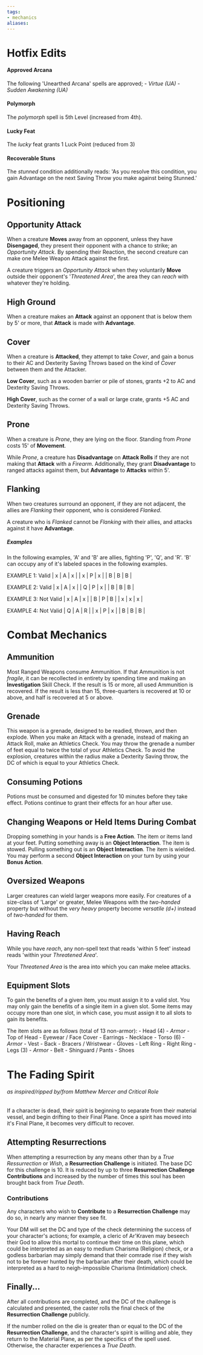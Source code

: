 ```yaml
---
tags:
- mechanics
aliases:
---
```


# Hotfix Edits
#### Approved Arcana
The following 'Unearthed Arcana' spells are approved;
	- *Virtue (UA)*
	- *Sudden Awakening (UA)*
#### Polymorph
The *polymorph* spell is 5th Level (increased from 4th).
#### Lucky Feat
The *lucky* feat grants 1 Luck Point (reduced from 3)
#### Recoverable Stuns
The *stunned* condition additionally reads: 'As you resolve this condition, you gain Advantage on the next Saving Throw you make against being Stunned.'


# Positioning
## Opportunity Attack
When a creature **Moves** away from an opponent, unless they have **Disengaged**, they present their opponent with a chance to strike; an *Opportunity Attack*. By spending their Reaction, the second creature can make one Melee Weapon Attack against the first.

A creature triggers an *Opportunity Attack* when they voluntarily **Move** outside their opponent's '*Threatened Area*', the area they can *reach* with whatever they're holding. 

## High Ground
When a creature makes an **Attack** against an opponent that is below them by 5' or more, that **Attack** is made with **Advantage**.

## Cover
When a creature is **Attacked**, they attempt to take *Cover*, and gain a bonus to their AC and Dexterity Saving Throws based on the kind of *Cover* between them and the Attacker.

**Low Cover**, such as a wooden barrier or pile of stones, grants +2 to AC and Dexterity Saving Throws.

**High Cover**, such as the corner of a wall or large crate, grants +5 AC and Dexterity Saving Throws.

## Prone
When a creature is *Prone*, they are lying on the floor. Standing from *Prone* costs 15' of **Movement**.

While *Prone*, a creature has **Disadvantage** on **Attack Rolls** if they are not making that **Attack** with a *Firearm*. Additionally, they grant **Disadvantage** to ranged attacks against them, but **Advantage** to **Attacks** within 5'.

## Flanking
When two creatures surround an opponent, if they are not adjacent, the allies are *Flanking* their opponent, who is considered *Flanked*.

A creature who is *Flanked* cannot be *Flanking* with their allies, and attacks against it have **Advantage**.

##### Examples
In the following examples, 'A' and 'B' are allies, fighting 'P', 'Q', and 'R'. 'B' can occupy any of it's labeled spaces in the following examples.

EXAMPLE 1: Valid
| x  | A  | x  |
| x  | P  | x  |
| B  | B  | B  | 

EXAMPLE 2: Valid
| x  | A  | x  |
| Q  | P  | x  |
| B  | B  | B  | 

EXAMPLE 3: Not Valid
| x  | A  | x  |
| B  | P  | B  |
| x  | x  | x  | 

EXAMPLE 4: Not Valid
| Q  | A  | R  |
| x  | P  | x  |
| B  | B  | B  | 

# Combat Mechanics
## Ammunition
Most Ranged Weapons consume Ammunition. If that Ammunition is not *fragile*, it can be recollected in entirety by spending time and making an **Investigation** Skill Check. If the result is 15 or more, all used Ammunition is recovered. If the result is less than 15, three-quarters is recovered at 10 or above, and half is recovered at 5 or above.

## Grenade
This weapon is a grenade, designed to be readied, thrown, and then explode. When you make an Attack with a grenade, instead of making an Attack Roll, make an Athletics Check. You may throw the grenade a number of feet equal to twice the total of your Athletics Check. To avoid the explosion, creatures within the radius make a Dexterity Saving throw, the DC of which is equal to your Athletics Check.

## Consuming Potions
Potions must be consumed and digested for 10 minutes before they take effect. Potions continue to grant their effects for an hour after use.

## Changing Weapons or Held Items During Combat
Dropping something in your hands is a **Free Action**. The item or items land at your feet.
Putting something away is an **Object Interaction**. The item is stowed.
Pulling something out is an **Object Interaction**. The item is wielded.
You may perform a second **Object Interaction** on your turn by using your **Bonus Action**.

## Oversized Weapons
Larger creatures can wield larger weapons more easily. For creatures of a size-class of 'Large' or greater, Melee Weapons with the *two-handed* property but without the *very heavy* property become *versatile (d+)* instead of *two-handed* for them.

## Having Reach
While you have *reach*, any non-spell text that reads 'within 5 feet' instead reads 'within your *Threatened Area*'.

Your *Threatened Area* is the area into which you can make melee attacks.

## Equipment Slots
To gain the benefits of a given item, you must assign it to a valid slot. You may only gain the benefits of a single item in a given slot. Some items may occupy more than one slot, in which case, you must assign it to all slots to gain its benefits.

The item slots are as follows (total of 13 non-armor):
	- Head (4)
		- *Armor*
		- Top of Head
		- Eyewear / Face Cover
		- Earrings
		- Necklace
	- Torso (6)
		- *Armor*
		- Vest
		- Back
		- Bracers / Wristwear
		- Gloves
		- Left Ring
		- Right Ring
	- Legs (3)
		- *Armor*
		- Belt
		- Shinguard / Pants
		- Shoes
		  
# The Fading Spirit
###### as inspired/ripped by/from Matthew Mercer and Critical Role
If a character is dead, their spirit is beginning to separate from their material vessel, and begin drifting to their Final Plane. Once a spirit has moved into it's Final Plane, it becomes very difficult to recover.

## Attempting Resurrections
When attempting a resurrection by any means other than by a *True Ressurrection* or *Wish*, a **Resurrection Challenge** is initiated. The base DC for this challenge is 10. It is reduced by up to three **Resurrection Challenge Contributions** and increased by the number of times this soul has been brought back from *True Death*. 

### Contributions
Any characters who wish to **Contribute** to a **Resurrection Challenge** may do so, in nearly any manner they see fit. 

Your DM will set the DC and type of the check determining the success of your character's actions; for example, a cleric of Ar'Kraven may beseech their God to allow this mortal to continue their time on this plane, which could be interpreted as an easy to medium Charisma (Religion) check, or a godless barbarian may simply demand that their comrade rise if they wish not to be forever hunted by the barbarian after their death, which could be interpreted as a hard to neigh-impossible Charisma (Intimidation) check.

## Finally...
After all contributions are completed, and the DC of the challenge is calculated and presented, the caster rolls the final check of the **Resurrection Challenge** publicly.

If the number rolled on the die is greater than or equal to the DC of the **Resurrection Challenge**, and the character's spirit is willing and able, they return to the Material Plane, as per the specifics of the spell used. Otherwise, the character experiences a *True Death*.